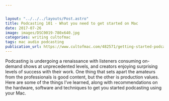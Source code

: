 ```yaml
---


layout: "../../../layouts/Post.astro"
title: Podcasting 101 - What you need to get started on Mac
date: 2017-07-26
image: images/DSC0019-780x640.jpg
categories: writing cultofmac
tags: mac audio podcasting
publication_url: https://www.cultofmac.com/482571/getting-started-podcasting-mac/
---
```


Podcasting is undergoing a renaissance with listeners consuming on-demand shows at unprecedented levels, and creators enjoying surprising levels of success with their work. One thing that sets apart the amateurs from the professionals is good content, but the other is production values. Here are some of the things I’ve learned, along with recommendations on the hardware, software and techniques to get you started podcasting using your Mac.
